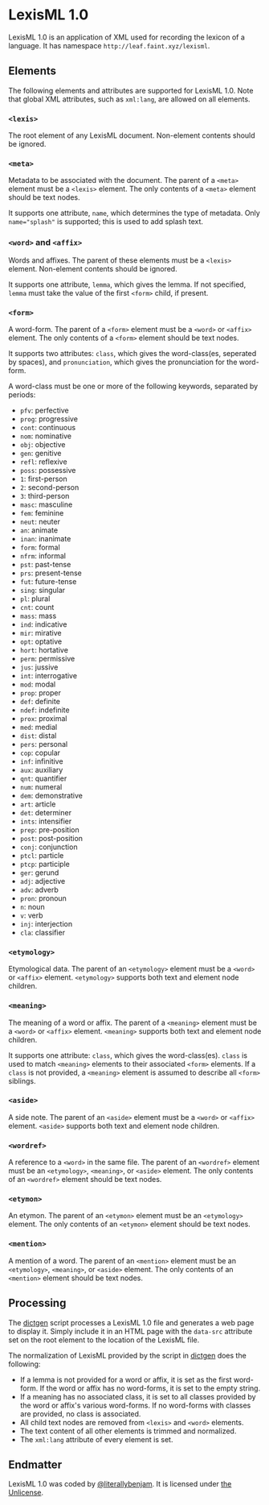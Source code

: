 #  LexisML 1.0  #

LexisML 1.0 is an application of XML used for recording the lexicon of a language. It has namespace `http://leaf.faint.xyz/lexisml`.

##  Elements  ##

The following elements and attributes are supported for LexisML 1.0.
Note that global XML attributes, such as `xml:lang`, are allowed on all elements.

###  `<lexis>`  ###

The root element of any LexisML document.
Non-element contents should be ignored.

###  `<meta>`  ###

Metadata to be associated with the document.
The parent of a `<meta>` element must be a `<lexis>` element.
The only contents of a `<meta>` element should be text nodes.

It supports one attribute, `name`, which determines the type of metadata.
Only `name="splash"` is supported; this is used to add splash text.

###  `<word>` and `<affix>`  ###

Words and affixes.
The parent of these elements must be a `<lexis>` element.
Non-element contents should be ignored.

It supports one attribute, `lemma`, which gives the lemma.
If not specified, `lemma` must take the value of the first `<form>` child, if present.

###  `<form>`  ###

A word-form.
The parent of a `<form>` element must be a `<word>` or `<affix>` element.
The only contents of a `<form>` element should be text nodes.

It supports two attributes: `class`, which gives the word-class(es, seperated by spaces), and `pronunciation`, which gives the pronunciation for the word-form.

A word-class must be one or more of the following keywords, separated by periods:

- `pfv`: perfective
- `prog`: progressive
- `cont`: continuous
- `nom`: nominative
- `obj`: objective
- `gen`: genitive
- `refl`: reflexive
- `poss`: possessive
- `1`: first-person
- `2`: second-person
- `3`: third-person
- `masc`: masculine
- `fem`: feminine
- `neut`: neuter
- `an`: animate
- `inan`: inanimate
- `form`: formal
- `nfrm`: informal
- `pst`: past-tense
- `prs`: present-tense
- `fut`: future-tense
- `sing`: singular
- `pl`: plural
- `cnt`: count
- `mass`: mass
- `ind`: indicative
- `mir`: mirative
- `opt`: optative
- `hort`: hortative
- `perm`: permissive
- `jus`: jussive
- `int`: interrogative
- `mod`: modal
- `prop`: proper
- `def`: definite
- `ndef`: indefinite
- `prox`: proximal
- `med`: medial
- `dist`: distal
- `pers`: personal
- `cop`: copular
- `inf`: infinitive
- `aux`: auxiliary
- `qnt`: quantifier
- `num`: numeral
- `dem`: demonstrative
- `art`: article
- `det`: determiner
- `ints`: intensifier
- `prep`: pre-position
- `post`: post-position
- `conj`: conjunction
- `ptcl`: particle
- `ptcp`: participle
- `ger`: gerund
- `adj`: adjective
- `adv`: adverb
- `pron`: pronoun
- `n`: noun
- `v`: verb
- `inj`: interjection
- `cla`: classifier

###  `<etymology>`  ###

Etymological data.
The parent of an `<etymology>` element must be a `<word>` or `<affix>` element.
`<etymology>` supports both text and element node children.

###  `<meaning>`  ###

The meaning of a word or affix.
The parent of a `<meaning>` element must be a `<word>` or `<affix>` element.
`<meaning>` supports both text and element node children.

It supports one attribute: `class`, which gives the word-class(es).
`class` is used to match `<meaning>` elements to their associated `<form>` elements.
If a `class` is not provided, a `<meaning>` element is assumed to describe all `<form>` siblings.

###  `<aside>`  ###

A side note.
The parent of an `<aside>` element must be a `<word>` or `<affix>` element.
`<aside>` supports both text and element node children.

###  `<wordref>`  ###

A reference to a `<word>` in the same file.
The parent of an `<wordref>` element must be an `<etymology>`, `<meaning>`, or `<aside>` element.
The only contents of an `<wordref>` element should be text nodes.

###  `<etymon>`  ###

An etymon.
The parent of an `<etymon>` element must be an `<etymology>` element.
The only contents of an `<etymon>` element should be text nodes.

###  `<mention>`  ###

A mention of a word.
The parent of an `<mention>` element must be an `<etymology>`, `<meaning>`, or `<aside>` element.
The only contents of an `<mention>` element should be text nodes.

##  Processing  ##

The [dictgen](dictgen) script processes a LexisML 1.0 file and generates a web page to display it.
Simply include it in an HTML page with the `data-src` attribute set on the root element to the location of the LexisML file.

The normalization of LexisML provided by the script in [dictgen](dictgen) does the following:

* If a lemma is not provided for a word or affix, it is set as the first word-form. If the word or affix has no word-forms, it is set to the empty string.
* If a meaning has no associated class, it is set to all classes provided by the word or affix's various word-forms. If no word-forms with classes are provided, no class is associated.
* All child text nodes are removed from `<lexis>` and `<word>` elements.
* The text content of all other elements is trimmed and normalized.
* The `xml:lang` attribute of every element is set.

##  Endmatter  ##

LexisML 1.0 was coded by [@literallybenjam](https://twitter.com/literallybenjam).
It is licensed under [the Unlicense](http://unlicense.org/UNLICENSE).
